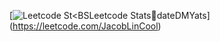 [![Leetcode St<BS[![Leetcode Stats](https://leetcard.jacoblin.cool/JacobLinCool)](https://leetcode.com/JacobLinCool)dateDMYats](https://leetcard.jacoblin.cool/JacobLinCool)](https://leetcode.com/JacobLinCool)
